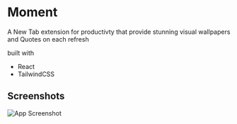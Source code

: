 


# Moment

A New Tab extension for productivty that provide stunning visual wallpapers
and Quotes on each refresh

built with

- React
- TailwindCSS









## Screenshots

![App Screenshot](https://user-images.githubusercontent.com/1729481/168542780-1cd0e322-ac0d-4318-a50e-c55a9add8bd1.png)




